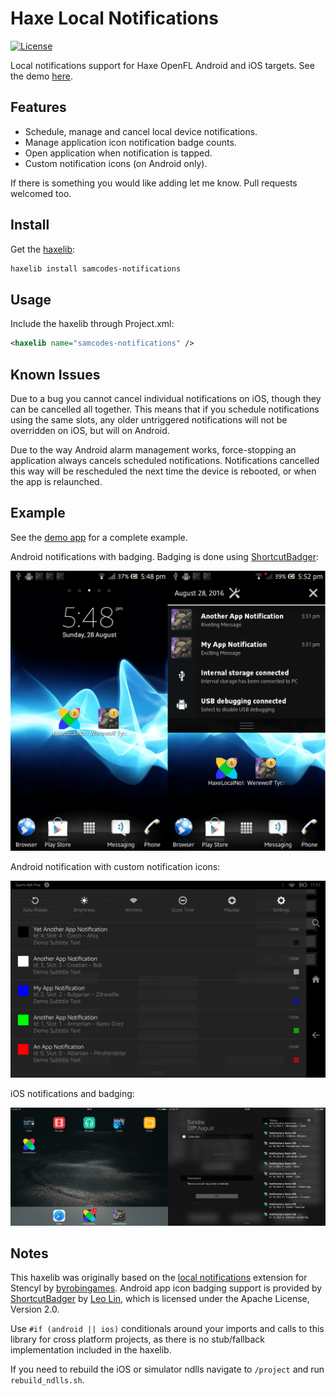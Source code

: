 # Haxe Local Notifications

[![License](http://img.shields.io/:license-mit-blue.svg?style=flat-square)](https://github.com/Tw1ddle/samcodes-notifications/blob/master/LICENSE)

Local notifications support for Haxe OpenFL Android and iOS targets. See the demo [here](https://github.com/Tw1ddle/samcodes-notifications-demo).

## Features

* Schedule, manage and cancel local device notifications.
* Manage application icon notification badge counts.
* Open application when notification is tapped.
* Custom notification icons (on Android only).

If there is something you would like adding let me know. Pull requests welcomed too.

## Install

Get the [haxelib](http://lib.haxe.org/p/samcodes-notifications):

```bash
haxelib install samcodes-notifications
```

## Usage

Include the haxelib through Project.xml:
```xml
<haxelib name="samcodes-notifications" />
```

## Known Issues
Due to a bug you cannot cancel individual notifications on iOS, though they can be cancelled all together. This means that if you schedule notifications using the same slots, any older untriggered notifications will not be overridden on iOS, but will on Android.

Due to the way Android alarm management works, force-stopping an application always cancels scheduled notifications. Notifications cancelled this way will be rescheduled the next time the device is rebooted, or when the app is relaunched.

## Example

See the [demo app](https://github.com/Tw1ddle/samcodes-notifications-demo) for a complete example.

Android notifications with badging. Badging is done using [ShortcutBadger](https://github.com/leolin310148/ShortcutBadger):

![Screenshot of Android notification](https://github.com/Tw1ddle/samcodes-notifications-demo/blob/master/screenshots/notification-android.png?raw=true "Notification Android")

Android notification with custom notification icons:

![Screenshot of Android notification](https://github.com/Tw1ddle/samcodes-notifications-demo/blob/master/screenshots/notification-android-custom-icons.png?raw=true "Notification Android")

iOS notifications and badging:

![Screenshot of iOS notification](https://github.com/Tw1ddle/samcodes-notifications-demo/blob/master/screenshots/notification-ios.png?raw=true "Notification iOS")

## Notes
This haxelib was originally based on the [local notifications](https://github.com/byrobingames/localnotifications) extension for Stencyl by [byrobingames](https://github.com/byrobingames).
Android app icon badging support is provided by [ShortcutBadger](https://github.com/leolin310148/ShortcutBadger) by [Leo Lin](https://github.com/leolin310148), which is licensed under the Apache License, Version 2.0.

Use ```#if (android || ios)``` conditionals around your imports and calls to this library for cross platform projects, as there is no stub/fallback implementation included in the haxelib.

If you need to rebuild the iOS or simulator ndlls navigate to ```/project``` and run ```rebuild_ndlls.sh```.